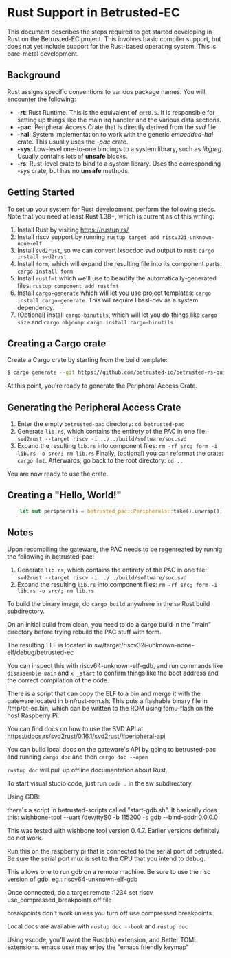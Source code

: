 # Rust Support in Betrusted-EC

This document describes the steps required to get started developing in Rust on the Betrusted-EC project.  This involves basic compiler support, but does not yet include support for the Rust-based operating system.  This is bare-metal development.

## Background

Rust assigns specific conventions to various package names.  You will encounter the following:

* **-rt**: Rust Runtime.  This is the equivalent of `crt0.S`.  It is responsible for setting up things like the main irq handler and the various data sections.
* **-pac**: Peripheral Access Crate that is directly derived from the *svd* file.
* **-hal**: System implementation to work with the generic *embedded-hal* crate.  This usually uses the *-pac* crate.
* **-sys**: Low-level one-to-one bindings to a system library, such as *libjpeg*.  Usually contains lots of **unsafe** blocks.
* **-rs**: Rust-level crate to bind to a system library.  Uses the corresponding *-sys* crate, but has no **unsafe** methods.

## Getting Started

To set up your system for Rust development, perform the following steps.  Note that you need at least Rust 1.38+, which is current as of this writing:

1. Install Rust by visiting https://rustup.rs/
2. Install riscv support by running `rustup target add riscv32i-unknown-none-elf`
3. Install `svd2rust`, so we can convert lxsocdoc svd output to rust: `cargo install svd2rust`
4. Install `form`, which will expand the resulting file into its component parts: `cargo install form`
5. Install `rustfmt` which we'll use to beautify the automatically-generated files: `rustup component add rustfmt`
6. Install `cargo-generate` which will let you use project templates: `cargo install cargo-generate`. This will require libssl-dev as a system dependency.
7. (Optional) install `cargo-binutils`, which will let you do things like `cargo size` and `cargo objdump`: `cargo install cargo-binutils`

## Creating a Cargo crate

Create a Cargo crate by starting from the build template:

```sh
$ cargo generate --git https://github.com/betrusted-io/betrusted-rs-quickstart.git
```

At this point, you're ready to generate the Peripheral Access Crate.

## Generating the Peripheral Access Crate

1. Enter the empty `betrusted-pac` directory: `cd betrusted-pac`
2. Generate `lib.rs`, which contains the entirety of the PAC in one file: `svd2rust --target riscv -i ../../build/software/soc.svd`
3. Expand the resulting `lib.rs` into component files: `rm -rf src; form -i lib.rs -o src/; rm lib.rs`
Finally, (optional) you can reformat the crate: `cargo fmt`.  Afterwards, go back to the root directory: `cd ..`

You are now ready to use the crate.

## Creating a "Hello, World!"

```rust
    let mut peripherals = betrusted_pac::Peripherals::take().unwrap();
```

## Notes

Upon recompiling the gateware, the PAC needs to be regenreated by runnig the following in betrusted-pac:

1. Generate `lib.rs`, which contains the entirety of the PAC in one file: `svd2rust --target riscv -i ../../build/software/soc.svd`
2. Expand the resulting `lib.rs` into component files: `rm -rf src; form -i lib.rs -o src/; rm lib.rs`

To build the binary image, do `cargo build` anywhere in the `sw` Rust build subdirectory.

On an initial build from clean, you need to do a cargo build in the "main" directory before trying rebuild the PAC stuff with form.


The resulting ELF is located in sw/target/riscv32i-unknown-none-elf/debug/betrusted-ec

You can inspect this with riscv64-unknown-elf-gdb, and run commands like `disassemble main` and `x _start` to confirm things
like the boot address and the correct compilation of the code.

There is a script that can copy the ELF to a bin and merge it with the gateware located in bin/rust-rom.sh. This puts
a flashable binary file in /tmp/bt-ec.bin, which can be written to the ROM using fomu-flash on the host Raspberry Pi.

You can find docs on how to use the SVD API at https://docs.rs/svd2rust/0.16.1/svd2rust/#peripheral-api

You can build local docs on the gateware's API by going to betrusted-pac and running `cargo doc` and then `cargo doc --open`

`rustup doc` will pull up offline documentation about Rust.

To start visual studio code, just run `code .` in the sw subdirectory.


Using GDB:

there's a script in betrusted-scripts called "start-gdb.sh". It basically does this:
  wishbone-tool --uart /dev/ttyS0 -b 115200 -s gdb --bind-addr 0.0.0.0

This was tested with wishbone tool version 0.4.7. Earlier versions definitely do not work.

Run this on the raspberry pi that is connected to the serial port of betrusted. Be sure
the serial port mux is set to the CPU that you intend to debug.

This allows one to run gdb on a remote machine. Be sure to use the risc version of gdb, eg.:
  riscv64-unknown-elf-gdb

Once connected, do a
  target remote <ip address of pi>:1234
  set riscv use_compressed_breakpoints off
  file <ELF file to debug to pull in symbols>

breakpoints don't work unless you turn off use compressed breakpoints.

Local docs are available with `rustup doc --book` and `rustup doc`

Using vscode, you'll want the Rust(rls) extension, and Better TOML extensions. emacs user may enjoy the "emacs friendly keymap"